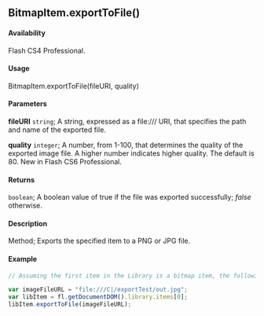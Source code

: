 ## BitmapItem.exportToFile()

#### Availability

Flash CS4 Professional.

#### Usage

BitmapItem.exportToFile(fileURI, quality)

#### Parameters

**fileURI** `string`; A string, expressed as a file:/// URI, that specifies the path and name of the exported file.

**quality** `integer`; A number, from 1-100, that determines the quality of the exported image file. A higher number indicates higher quality. The default is 80. New in Flash CS6 Professional.

#### Returns

`boolean`; A boolean value of true if the file was exported successfully; *false* otherwise.

#### Description

Method; Exports the specified item to a PNG or JPG file.

#### Example

```javascript
// Assuming the first item in the Library is a bitmap item, the following code exports it as a JPG file:

var imageFileURL = "file:///C|/exportTest/out.jpg";
var libItem = fl.getDocumentDOM().library.items[0];
libItem.exportToFile(imageFileURL);
```
